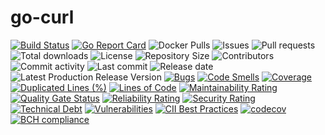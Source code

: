 # go-curl

[![Build Status](https://travis-ci.org/030/go-curl.svg?branch=master)](https://travis-ci.org/030/go-curl)
[![Go Report Card](https://goreportcard.com/badge/github.com/030/go-curl)](https://goreportcard.com/report/github.com/030/go-curl)
![Docker Pulls](https://img.shields.io/docker/pulls/utrecht/go-curl.svg)
![Issues](https://img.shields.io/github/issues-raw/030/go-curl.svg)
![Pull requests](https://img.shields.io/github/issues-pr-raw/030/go-curl.svg)
![Total downloads](https://img.shields.io/github/downloads/030/go-curl/total.svg)
![License](https://img.shields.io/github/license/030/go-curl.svg)
![Repository Size](https://img.shields.io/github/repo-size/030/go-curl.svg)
![Contributors](https://img.shields.io/github/contributors/030/go-curl.svg)
![Commit activity](https://img.shields.io/github/commit-activity/m/030/go-curl.svg)
![Last commit](https://img.shields.io/github/last-commit/030/go-curl.svg)
![Release date](https://img.shields.io/github/release-date/030/go-curl.svg)
![Latest Production Release Version](https://img.shields.io/github/release/030/go-curl.svg)
[![Bugs](https://sonarcloud.io/api/project_badges/measure?project=030_go-curl&metric=bugs)](https://sonarcloud.io/dashboard?id=030_go-curl)
[![Code Smells](https://sonarcloud.io/api/project_badges/measure?project=030_go-curl&metric=code_smells)](https://sonarcloud.io/dashboard?id=030_go-curl)
[![Coverage](https://sonarcloud.io/api/project_badges/measure?project=030_go-curl&metric=coverage)](https://sonarcloud.io/dashboard?id=030_go-curl)
[![Duplicated Lines (%)](https://sonarcloud.io/api/project_badges/measure?project=030_go-curl&metric=duplicated_lines_density)](https://sonarcloud.io/dashboard?id=030_go-curl)
[![Lines of Code](https://sonarcloud.io/api/project_badges/measure?project=030_go-curl&metric=ncloc)](https://sonarcloud.io/dashboard?id=030_go-curl)
[![Maintainability Rating](https://sonarcloud.io/api/project_badges/measure?project=030_go-curl&metric=sqale_rating)](https://sonarcloud.io/dashboard?id=030_go-curl)
[![Quality Gate Status](https://sonarcloud.io/api/project_badges/measure?project=030_go-curl&metric=alert_status)](https://sonarcloud.io/dashboard?id=030_go-curl)
[![Reliability Rating](https://sonarcloud.io/api/project_badges/measure?project=030_go-curl&metric=reliability_rating)](https://sonarcloud.io/dashboard?id=030_go-curl)
[![Security Rating](https://sonarcloud.io/api/project_badges/measure?project=030_go-curl&metric=security_rating)](https://sonarcloud.io/dashboard?id=030_go-curl)
[![Technical Debt](https://sonarcloud.io/api/project_badges/measure?project=030_go-curl&metric=sqale_index)](https://sonarcloud.io/dashboard?id=030_go-curl)
[![Vulnerabilities](https://sonarcloud.io/api/project_badges/measure?project=030_go-curl&metric=vulnerabilities)](https://sonarcloud.io/dashboard?id=030_go-curl)
[![CII Best Practices](https://bestpractices.coreinfrastructure.org/projects/2810/badge)](https://bestpractices.coreinfrastructure.org/projects/2810)
[![codecov](https://codecov.io/gh/030/go-curl/branch/master/graph/badge.svg)](https://codecov.io/gh/030/go-curl)
[![BCH compliance](https://bettercodehub.com/edge/badge/030/go-curl?branch=master)](https://bettercodehub.com/results/030/go-curl)
